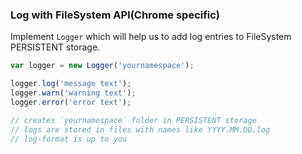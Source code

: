 ### Log with FileSystem API(Chrome specific)

Implement `Logger` which will help us to add log entries to FileSystem PERSISTENT storage.

```js
var logger = new Logger('yournamespace');

logger.log('message text');
logger.warn('warning text');
logger.error('error text');

// creates `yournamespace` folder in PERSISTENT storage
// logs are stored in files with names like YYYY.MM.DD.log
// log-format is up to you
```
